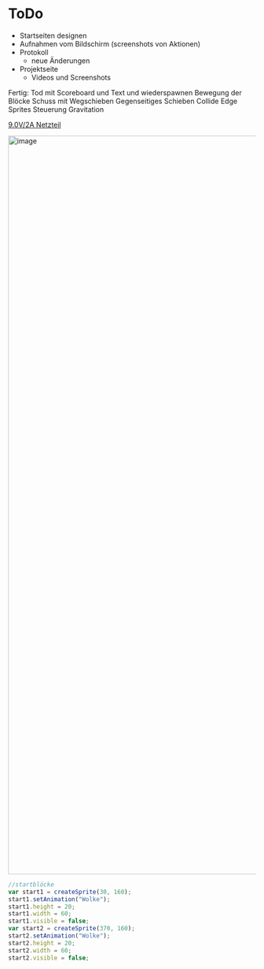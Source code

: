 # ToDo

- Startseiten designen
- Aufnahmen vom Bildschirm (screenshots von Aktionen)
- Protokoll 
  - neue Änderungen
- Projektseite 
  - Videos und Screenshots 

Fertig:
Tod mit Scoreboard und Text und wiederspawnen
Bewegung der Blöcke 
Schuss mit Wegschieben
Gegenseitiges Schieben
Collide Edge Sprites 
Steuerung 
Gravitation 

<a href="https://www.amazon.de/gp/product/B01MS5ZQH5/ref=oh_aui_detailpage_o00_s00?ie=UTF8&psc=1">9.0V/2A Netzteil<a/>


<img src="https://github.com/BohrisNaturalisRettner/ToDo/blob/master/TAstatur%20endg%C3%BCltig.jpg" alt="image" width="1500">  

```javascript 
//startblöcke
var start1 = createSprite(30, 160);
start1.setAnimation("Wolke");
start1.height = 20;
start1.width = 60;
start1.visible = false;
var start2 = createSprite(370, 160);
start2.setAnimation("Wolke");
start2.height = 20;
start2.width = 60;
start2.visible = false;
```
